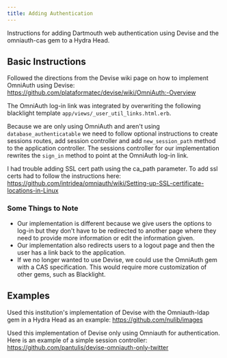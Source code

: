 ```yaml
---
title: Adding Authentication
---
```

Instructions for adding Dartmouth web authentication using Devise and the omniauth-cas gem to a Hydra Head.

## Basic Instructions
Followed the directions from the Devise wiki page on how to implement OmniAuth using Devise:
<https://github.com/plataformatec/devise/wiki/OmniAuth:-Overview>

The OmniAuth log-in link was integrated by overwriting the following blacklight template `app/views/_user_util_links.html.erb`.

Because we are only using OmniAuth and aren't using `database_authenticatable` we need to follow optional instructions to create sessions routes, add session controller and add `new_session_path` method to the application controller. The sessions controller for our implementation rewrites the `sign_in` method to point at the OmniAuth log-in link.

I had trouble adding SSL cert path using the ca_path parameter. To add ssl certs had to follow the instructions here: <https://github.com/intridea/omniauth/wiki/Setting-up-SSL-certificate-locations-in-Linux>

### Some Things to Note
- Our implementation is different because we give users the options to log-in but they don't have to be redirected to another page where they need to provide more information or edit the information given.
- Our implementation also redirects users to a logout page and then the user has a link back to the application.
- If we no longer wanted to use Devise, we could use the OmniAuth gem with a CAS specification. This would require
more customization of other gems, such as Blacklight.


## Examples
Used this institution's implementation of Devise with the Omniauth-ldap gem in a Hydra Head as an example: <https://github.com/nulib/images>

Used this implementation of Devise only using Omniauth for authentication. Here is an example of a simple session controller: <https://github.com/pantulis/devise-omniauth-only-twitter>
